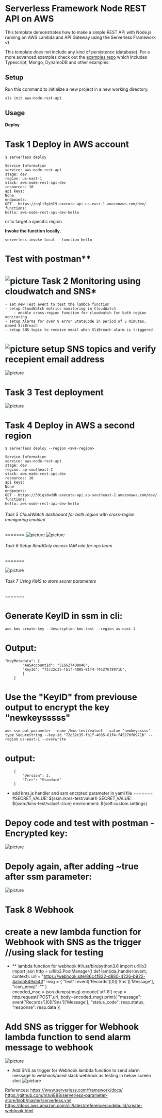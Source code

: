 <!--
title: 'AWS Simple HTTP Endpoint example in NodeJS'
description: 'This template demonstrates how to make a simple REST API with Node.js running on AWS Lambda and API Gateway using the Serverless Framework v1.'
layout: Doc
framework: v1
platform: AWS
language: nodeJS
authorLink: 'https://github.com/serverless'
authorName: 'Serverless, inc.'
authorAvatar: 'https://avatars1.githubusercontent.com/u/13742415?s=200&v=4'
-->

# Serverless Framework Node REST API on AWS

This template demonstrates how to make a simple REST API with Node.js running on AWS Lambda and API Gateway using the Serverless Framework v1.

This template does not include any kind of persistence (database). For a more advanced examples check out the [examples repo](https://github.com/serverless/examples/) which includes Typescript, Mongo, DynamoDB and other examples.

## Setup

Run this command to initialize a new project in a new working directory.

`sls init aws-node-rest-api`

## Usage

**Deploy**

Task 1 Deploy in AWS account
=======
```
$ serverless deploy
```
    Service Information
    service: aws-node-rest-api
    stage: dev
    region: us-east-1
    stack: aws-node-rest-api-dev
    resources: 10
    api keys:
    None
    endpoints:
    GET - https://ngli3gkbl9.execute-api.us-east-1.amazonaws.com/dev/
    functions:
    hello: aws-node-rest-api-dev-hello

or to target a specific region


**Invoke the function locally.**
```
serverless invoke local --function hello
```

Test with postman**
=======

![picture](img/postman.png)
Task 2 Monitoring using cloudwatch and SNS*
=======
    - set new Test event to test the lambda function 
    - setup CloudWatch metrics monitoring in CloudWatch
        - enable cross-region function for cloudwatch for both region monitoring
    - setup Alarms for over 9 error StatsCode in period of 5 minutes, named SliBreach
    - setup SNS topic to receive email when SliBreach alarm is triggered
![picture](img/SNStopic.png)
setup SNS topics and verify recepient email address
=======
![picture](img/SNStoemail.png)

Task 3 Test deployment 
=======

![picture](img/SNStoemail.png)

Task 4 Deploy in AWS a second region 
=======
```
$ serverless deploy --region <aws-region>
```
    Service Information
    service: aws-node-rest-api
    stage: dev
    region: ap-southeast-2
    stack: aws-node-rest-api-dev
    resources: 10
    api keys:
    None
    endpoints:
    GET - https://50iqidwddh.execute-api.ap-southeast-2.amazonaws.com/dev/
    functions:
    hello: aws-node-rest-api-dev-hello

###### Task 5 CloudWatch dashboard for both region with cross-region monigoring enabled
=======
![picture](img/cloudwatchdashboard.png)
![picture](img/cloudwatchalarm.png)

###### Task 6 Setup ReadOnly access IAM role for ops team
=======

![picture](img/IAM.png)
###### Task 7 Using KMS to store secret parameters
=======

Generate KeyID in ssm in cli:
=======

    aws kms create-key --description kms-test --region us-east-1
Output:
=======
    "KeyMetadata": {
            "AWSAccountId": "516627408046",
            "KeyId": "72c32c35-fb1f-4085-81f4-f45276f8971b",
            ]
        }

Use the "KeyID" from previouse output to encrypt the key "newkeysssss"
=======

    aws ssm put-parameter --name /kms-test/value1 --value "newkeysssss" --type SecureString --key-id "72c32c35-fb1f-4085-81f4-f45276f8971b" --region us-east-1 --overwrite
    
output:
=======
        {
            "Version": 2,
            "Tier": "Standard"
        }
    
- add kms.js handler and ssm encrpted parameter in yaml file
=======
    #SECRET_VALUE: ${ssm:/kms-test/value1}
    SECRET_VALUE: ${ssm:/kms-test/value1~true}
    environment: ${self:custom.settings}

Depoy code and test with postman - Encrypted key:
=======
![picture](img/ssm.png)
   
Depoly again, after adding ~true after ssm parameter:
=======
![picture](img/ssmtrue.png) 


Task 8 Webhook
=======

create a new lambda function for Webhook with SNS as the trigger //using slack for testing
=======

-    ** lambda function for webhook
     #!/usr/bin/python3.6
     import urllib3
     import json
     http = urllib3.PoolManager()
     def lambda_handler(event, context):
        url = "https://webhook.site/86c4f822-d880-4226-b922-4a5da849a543"
        msg = {
            "text": event['Records'][0]['Sns']['Message'],
            "icon_emoji": ""
        }        
        encoded_msg = json.dumps(msg).encode('utf-8')
        resp = http.request('POST',url, body=encoded_msg)
        print({
            "message": event['Records'][0]['Sns']['Message'], 
            "status_code": resp.status, 
            "response": resp.data
        })
   
Add SNS as trigger for Webhook lambda function to send alarm message to webhook
=======
![picture](img/webtrigger.png)

- Add SNS as trigger for Webhook lambda function to send alarm message to webhook/used slack webhook as testing in below screen shot
![picture](img/webhook.png)
  
References:
https://www.serverless.com/framework/docs/
https://github.com/mavi888/serverless-parameter-store/blob/master/serverless.yml
https://docs.aws.amazon.com/cli/latest/reference/codebuild/create-webhook.html


